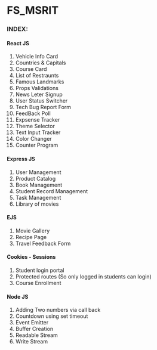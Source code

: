 # FS_MSRIT

<h3>INDEX:</h3>
<h4>React JS</h4>
<ol>
  <li>Vehicle Info Card</li>
  <li>Countries & Capitals</li>
  <li>Course Card</li>
  <li>List of Restraunts</li>
  <li>Famous Landmarks</li>
  <li>Props Validations</li>
  <li>News Leter Signup</li>
  <li>User Status Switcher</li>
  <li>Tech Bug Report Form</li>
  <li>FeedBack Poll</li>
  <li>Expsense Tracker</li>
  <li>Theme Selector</li>
  <li>Text Input Tracker</li>
  <li>Color Changer</li>
  <li>Counter Program</li>
</ol>

<h4>Express JS</h4>
<ol>
  <li>User Management</li>
  <li>Product Catalog</li>
  <li>Book Management</li>
  <li>Student Record Management</li>
  <li>Task Management</li>
  <li>Library of movies</li>
</ol>

<h4>EJS</h4>
<ol>
  <li>Movie Gallery</li>
  <li>Recipe Page</li>
  <li>Travel Feedback Form</li>
</ol>

<h4>Cookies - Sessions</h4>
<ol>
  <li>Student login portal</li>
  <li>Protected routes (So only logged in students can login)</li>
  <li>Course Enrollment</li>
</ol>

<h4>Node JS</h4>
<ol>
  <li>Adding Two numbers via call back</li>
  <li>Countdown using set timeout</li>
  <li>Event Emitter</li>
  <li>Buffer Creation</li>
  <li>Readable Stream</li>
  <li>Write Stream</li>
</ol>

